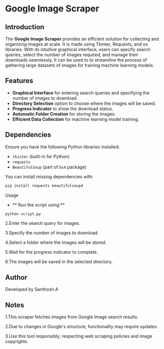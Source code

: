 # Google Image Scraper

## Introduction

The **Google Image Scraper**  provides an efficient solution for collecting and organizing images at scale. It is made using Tkinter, Requests, and os libraries. With its intuitive graphical interface, users can specify search queries, select the number of images required, and manage their downloads seamlessly. It can be used to to streamline the process of gathering large datasets of images for training machine learning models.

## Features

- **Graphical Interface** for entering search queries and specifying the number of images to download.
- **Directory Selection** option to choose where the images will be saved.
- **Progress Indicator** to show the download status.
- **Automatic Folder Creation** for storing the images.
- **Efficient Data Collection** for machine learning model training.

## Dependencies

Ensure you have the following Python libraries installed:

- `tkinter` (built-in for Python)
- `requests`
- `BeautifulSoup` (part of `bs4` package)

You can install missing dependencies with:

```bash
pip install requests beautifulsoup4
```
Usage
- ** Run the script using:**

```bash
python script.py
```
2.Enter the search query for images.

3.Specify the number of images to download.

4.Select a folder where the images will be stored.

5.Wait for the progress indicator to complete.

6.The images will be saved in the selected directory.

## Author
Developed by Santhosh.A

## Notes
1.This scraper fetches images from Google Image search results.

2.Due to changes in Google's structure, functionality may require updates.

3.Use this tool responsibly, respecting web scraping policies and image copyrights.
